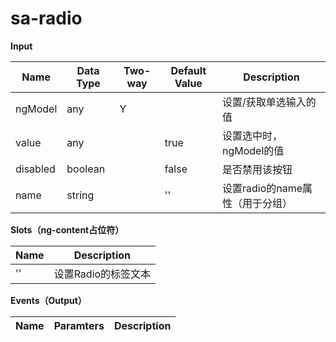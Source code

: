 # sa-radio

**Input**

| Name | Data Type |  Two-way | Default Value | Description |
| --- | --- | --- | --- | --- |
| ngModel | any | Y | | 设置/获取单选输入的值 |
| value | any | | true | 设置选中时，ngModel的值 |
| disabled | boolean | | false | 是否禁用该按钮 |
| name | string | | '' | 设置radio的name属性（用于分组）|
 
**Slots（ng-content占位符）**

| Name | Description |
| --- | --- |
| '' | 设置Radio的标签文本 |

**Events（Output）**

| Name | Paramters | Description |
| --- | --- | --- |

